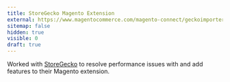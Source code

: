 ```yaml
---
title: StoreGecko Magento Extension
external: https://www.magentocommerce.com/magento-connect/geckoimporter-upload-products-and-images-from-a-simple-spreadsheet.html
sitemap: false
hidden: true
visible: 0
draft: true
---
```

Worked with [StoreGecko](https://storegecko.com/) to resolve performance issues
with and add features to their Magento extension.
